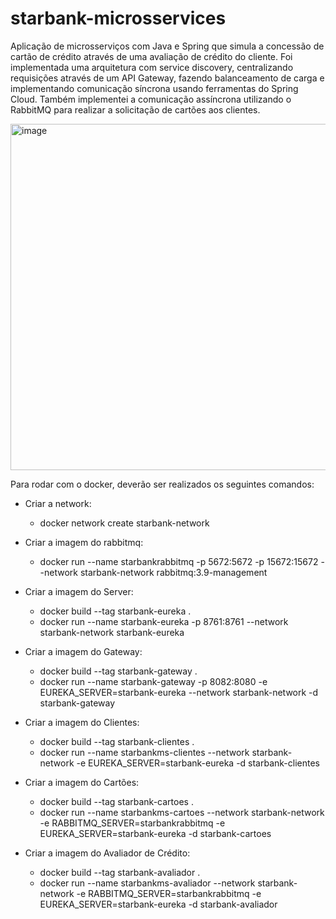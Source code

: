 # starbank-microsservices

Aplicação de microsserviços com Java e Spring que simula a concessão de cartão de crédito através de uma avaliação de crédito do cliente. 
Foi implementada uma arquitetura com service discovery, centralizando requisições através de um API Gateway, 
fazendo balanceamento de carga e implementando comunicação síncrona usando ferramentas do Spring Cloud.
Também implementei a comunicação assíncrona utilizando o RabbitMQ para realizar a solicitação de cartões aos clientes.


<img width="554" alt="image" src="https://user-images.githubusercontent.com/90730406/219190365-e5a32af1-d52f-410d-9120-ef5fb1352a15.png">

Para rodar com o docker, deverão ser realizados os seguintes comandos:

- Criar a network:
  - docker network create starbank-network

- Criar a imagem do rabbitmq:
  - docker run --name starbankrabbitmq -p 5672:5672 -p 15672:15672 --network starbank-network rabbitmq:3.9-management



- Criar a imagem do Server:
  - docker build --tag starbank-eureka .
  - docker run --name starbank-eureka -p 8761:8761 --network starbank-network starbank-eureka


- Criar a imagem do Gateway:
  - docker build --tag starbank-gateway .
  - docker run --name starbank-gateway -p 8082:8080 -e EUREKA_SERVER=starbank-eureka --network starbank-network -d starbank-gateway


- Criar a imagem do Clientes:
  - docker build --tag starbank-clientes .
  - docker run --name starbankms-clientes --network starbank-network -e EUREKA_SERVER=starbank-eureka -d starbank-clientes

- Criar a imagem do Cartões:
  - docker build --tag starbank-cartoes .
  - docker run --name starbankms-cartoes --network starbank-network -e RABBITMQ_SERVER=starbankrabbitmq -e EUREKA_SERVER=starbank-eureka -d starbank-cartoes

- Criar a imagem do Avaliador de Crédito:
  - docker build --tag starbank-avaliador .
  - docker run --name starbankms-avaliador --network starbank-network -e RABBITMQ_SERVER=starbankrabbitmq -e EUREKA_SERVER=starbank-eureka -d starbank-avaliador
